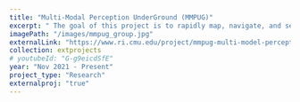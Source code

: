 ```yaml
---
title: "Multi-Modal Perception UnderGround (MMPUG)"
excerpt: " The goal of this project is to rapidly map, navigate, and search environments using a fleet of heterogenous robots. The fleet consists on fast moving RC cars and the Spot quadrupedal robot."
imagePath: "/images/mmpug_group.jpg"
externalLink: "https://www.ri.cmu.edu/project/mmpug-multi-model-perception-uber-good/"
collection: extprojects
# youtubeId: "G-g9eicdSfE"
year: "Nov 2021 - Present"
project_type: "Research"
externalproj: "true"
---
```

